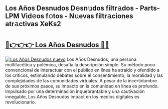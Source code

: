 ## Los Años Desnudos D𝚎sn𝚞dos filtr𝚊dos - Parts-LPM Vid𝚎os f𝚘tos - N𝚞evas filtr𝚊ciones atr𝚊ctivas XeKs2

# <h2><a href="http://mb1luc.tromn.icu/?c=Los+A%c3%b1os+Desnudos">🔗👉👉👉 Los Años Desnudos 🔗🔗</a></h2>

[![Los Años Desnudos nuevo](https://i.imgur.com/pEAQMta.gif)](http://mb1luc.tromn.icu/?c=Los+A%c3%b1os+Desnudos)
Los Años Desnudos, una persona multifacética y polémica, desafía la descripción simple. Su método poco convencional de interactuar con el público en línea ha atraído y ofendido a los críticos, estimulando debates sobre el consentimiento, la moralidad y las complejidades de las comunidades virtuales. A pesar de la incertidumbre de sus próximos pasos, su impacto en la comunidad en línea es profundo. Impulsado por una determinación inquebrantable y una cautivación innegable, Los Años Desnudos impact en los medios digitales es revolucionario.
